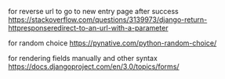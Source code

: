 for reverse url to go to new entry page after success
https://stackoverflow.com/questions/3139973/django-return-httpresponseredirect-to-an-url-with-a-parameter

for random choice
https://pynative.com/python-random-choice/


for rendering fields manually and other syntax
https://docs.djangoproject.com/en/3.0/topics/forms/
